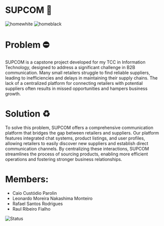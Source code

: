 # SUPCOM 🧭
![homewhite](https://github.com/user-attachments/assets/5db7a5a6-41d3-4087-a4ed-457a090c423a)
![homeblack](https://github.com/user-attachments/assets/f7562e7d-c5f5-459e-8f80-ddc75269d55c)

# Problem ⛔
SUPCOM is a capstone project developed for my TCC in Information Technology, designed to address a significant challenge in B2B communication. Many small retailers struggle to find reliable suppliers, leading to inefficiencies and delays in maintaining their supply chains. The lack of a centralized platform for connecting retailers with potential suppliers often results in missed opportunities and hampers business growth.

# Solution ♻
To solve this problem, SUPCOM offers a comprehensive communication platform that bridges the gap between retailers and suppliers. Our platform features integrated chat systems, product listings, and user profiles, allowing retailers to easily discover new suppliers and establish direct communication channels. By centralizing these interactions, SUPCOM streamlines the process of sourcing products, enabling more efficient operations and fostering stronger business relationships.

# Members:
- Caio Custódio Parolin
- Leonardo Moreira Nakashima Monteiro
- Rafael Santos Rodrigues
- Raul Ribeiro Fialho

![Status](https://img.shields.io/badge/status-em%20constru%C3%A7%C3%A3o-yellow)
